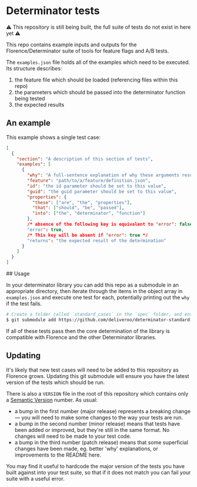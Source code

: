 # Determinator tests

⚠️ This repository is still being built, the full suite of tests do not exist in here yet ⚠️

This repo contains example inputs and outputs for the Florence/Determinator suite of tools for feature flags and A/B tests.

The `examples.json` file holds all of the examples which need to be executed. Its structure describes:

1. the feature file which should be loaded (referencing files within this repo)
2. the parameters which should be passed into the determinator function being tested
3. the expected results

## An example

This example shows a single test case:

```json
[
  {
    "section": "A description of this section of tests",
    "examples": [
      {
        "why": "A full-sentence explanation of why these arguments result in the specified response.",
        "feature": "path/to/a/feature/definition.json",
        "id": "the id parameter should be set to this value",
        "guid": "the guid parameter should be set to this value",
        "properties": {
          "these": ["are", "the", "properties"],
          "that": ["should", "be", "passed"],
          "into": ["the", "determinator", "function"]
        },
        /* absence of the following key is equivalent to "error": false */
        "error": true,
        /* This key will be absent if "error": true */
        "returns": "the expected result of the determination"
      }
    ]
  }
]
```

## Usage

In your determinator library you can add this repo as a submodule in an appropriate directory, then iterate through the items in the object array in `examples.json` and execute one test for each, potentially printing out the `why` if the test fails.

```bash
# Create a folder called `standard_cases` in the `spec` folder, and ensure it has the contents of this repo in it:
$ git submodule add https://github.com/deliveroo/determinator-standard-tests spec/standard_cases
```

If all of these tests pass then the core determination of the library is compatible with Florence and the other Determinator libraries.

## Updating

It's likely that new test cases will need to be added to this repository as Florence grows. Updating this git submodule will ensure you have the latest version of the tests which should be run.

There is also a `VERSION` file in the root of this repository which contains only a [Semantic Version](https://semver.org) number. As usual:

- a bump in the first number (major release) represents a breaking change — you will need to make some changes to the way your tests are run.
- a bump in the second number (minor release) means that tests have been added or improved, but they're still in the same format. No changes will need to be made to your test code.
- a bump in the third number (patch release) means that some superficial changes have been made, eg. better 'why' explanations, or improvements to the README here.

You may find it useful to hardcode the major version of the tests you have built against into your test suite, so that if it does not match you can fail your suite with a useful error.
